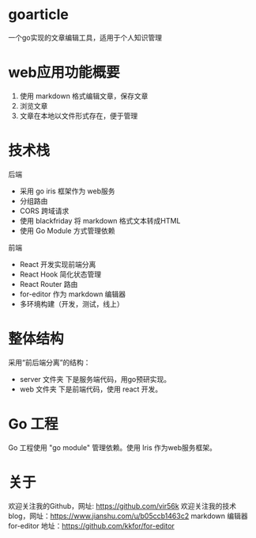 # goarticle
一个go实现的文章编辑工具，适用于个人知识管理

# web应用功能概要
1. 使用 markdown 格式编辑文章，保存文章
2. 浏览文章
3. 文章在本地以文件形式存在，便于管理

# 技术栈
后端
- 采用 go iris 框架作为 web服务
- 分组路由
- CORS 跨域请求
- 使用 blackfriday 将 markdown 格式文本转成HTML
- 使用 Go Module 方式管理依赖

前端
- React 开发实现前端分离
- React Hook 简化状态管理
- React Router 路由
- for-editor 作为 markdown 编辑器
- 多环境构建（开发，测试，线上）

# 整体结构
采用“前后端分离”的结构：
- server 文件夹 下是服务端代码，用go预研实现。
- web 文件夹 下是前端代码，使用 react 开发。

# Go 工程
Go 工程使用 "go module" 管理依赖。使用 Iris 作为web服务框架。


# 关于
欢迎关注我的Github，网址: https://github.com/vir56k
欢迎关注我的技术blog，网址：https://www.jianshu.com/u/b05ccb1463c2
markdown 编辑器 for-editor 地址：https://github.com/kkfor/for-editor

